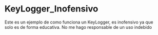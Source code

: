 # KeyLogger_Inofensivo
Este es un ejemplo de como funciona un KeyLogger, es inofensivo ya que solo es de forma educativa. No me hago responsable de un uso indebido
